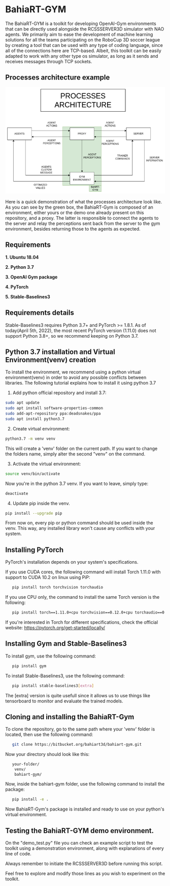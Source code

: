 # BahiaRT-GYM
 The BahiaRT-GYM is a toolkit for developing OpenAI-Gym environments that can be directly used alongside the RCSSSERVER3D simulator with NAO agents.
 We primarily aim to ease the development of machine learning solutions for all the teams participating on the RoboCup 3D soccer league by creating a tool that can be used with any type of coding language, since all of the connections here are TCP-based. Albeit, this toolkit can be easily adapted to work with any other type os simulator, as long as it sends and receives messages through TCP sockets.

## Processes architecture example

![Processes Architecture](./img/Processes_Architecture.png)

Here is a quick demonstration of what the processes architecture look like. As you can see by the green box, the BahiaRT-Gym is composed of an environment, either yours or the demo one already present on this repository, and a proxy. The latter is responsible to connect the agents to the server and relay the perceptions sent back from the server to the gym environment, besides returning those to the agents as expected.

## Requirements

 **1. Ubuntu 18.04**
 
 **2. Python 3.7**
 
 **3. OpenAI Gym package**
 
 **4. PyTorch**
 
 **5. Stable-Baselines3**

## Requirements details
 Stable-Baselines3 requires Python 3.7+ and PyTorch >= 1.8.1.
 As of today(April 5th, 2022), the most recent PyTorch version (1.11.0) does not support Python 3.8+, so we recommend keeping on Python 3.7.

## Python 3.7 installation and Virtual Environment(venv) creation
 To install the environment, we recommend using a python virtual environment(venv) in order to avoid any possible conflicts between libraries. The following tutorial explains how to install it using python 3.7

 1) Add python official repository and install 3.7:
   ```bash
   sudo apt update
   sudo apt install software-properties-common
   sudo add-apt-repository ppa:deadsnakes/ppa
   sudo apt install python3.7
   ```
 2) Create virtual environment:
   ```bash
   python3.7 -m venv venv
   ```

   This will create a 'venv' folder on the current path. If you want to change the folders name, simply alter the second "venv" on the command.

 3) Activate the virtual environment:
   ```bash
   source venv/bin/activate
   ```

   Now you're in the python 3.7 venv. If you want to leave, simply type:
   ```bash
   deactivate
   ```
 4) Update pip inside the venv.
   ```bash
   pip install --upgrade pip
   ```
From now on, every pip or python command should be used inside the venv. This way, any installed library won't cause any conflicts with your system.

## Installing PyTorch

PyTorch's installation depends on your system's specifications.

If you use CUDA cores, the following command will install Torch 1.11.0 with support to CUDA 10.2 on linux using PiP:
```bash
   pip install torch torchvision torchaudio
```
If you use CPU only, the command to install the same Torch version is the following:
```bash
   pip install torch==1.11.0+cpu torchvision==0.12.0+cpu torchaudio==0.11.0+cpu -f https://download.pytorch.org/whl/cpu/torch_stable.html
```
If you're interested in Torch for different specifications, check the official website: https://pytorch.org/get-started/locally/

## Installing Gym and Stable-Baselines3

To install gym, use the following command:
```bash
   pip install gym
```
To install Stable-Baselines3, use the following command:
```bash
   pip install stable-baselines3[extra]
```
The [extra] version is quite usefull since it allows us to use things like tensorboard to monitor and evaluate the trained models.

## Cloning and installing the BahiaRT-Gym

To clone the repository, go to the same path where your 'venv' folder is located, then use the following command:
```bash
   git clone https://bitbucket.org/bahiart3d/bahiart-gym.git
```
Now your directory should look like this:
```
   your-folder/
    venv/
    bahiart-gym/
```
Now, inside the bahiart-gym folder, use the following command to install the package:
```bash
   pip install -e .
```
Now BahiaRT-Gym's package is installed and ready to use on your python's virtual environment.

## Testing the BahiaRT-GYM demo environment.
 On the "demo_test.py" file you can check an example script to test the toolkit using a demonstration environment, along with explanations of every line of code.

 Always remember to initiate the RCSSSERVER3D before running this script.

 Feel free to explore and modify those lines as you wish to experiment on the toolkit.